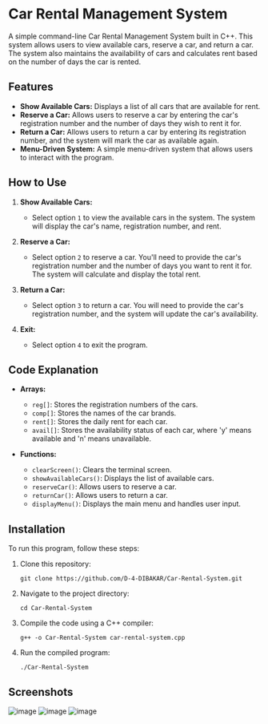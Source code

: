 # Car Rental Management System

A simple command-line Car Rental Management System built in C++. This system allows users to view available cars, reserve a car, and return a car. The system also maintains the availability of cars and calculates rent based on the number of days the car is rented.

## Features

- **Show Available Cars:** Displays a list of all cars that are available for rent.
- **Reserve a Car:** Allows users to reserve a car by entering the car's registration number and the number of days they wish to rent it for.
- **Return a Car:** Allows users to return a car by entering its registration number, and the system will mark the car as available again.
- **Menu-Driven System:** A simple menu-driven system that allows users to interact with the program.

## How to Use

1. **Show Available Cars:**

   - Select option `1` to view the available cars in the system. The system will display the car's name, registration number, and rent.

2. **Reserve a Car:**

   - Select option `2` to reserve a car. You'll need to provide the car's registration number and the number of days you want to rent it for. The system will calculate and display the total rent.

3. **Return a Car:**

   - Select option `3` to return a car. You will need to provide the car's registration number, and the system will update the car's availability.

4. **Exit:**
   - Select option `4` to exit the program.

## Code Explanation

- **Arrays:**

  - `reg[]`: Stores the registration numbers of the cars.
  - `comp[]`: Stores the names of the car brands.
  - `rent[]`: Stores the daily rent for each car.
  - `avail[]`: Stores the availability status of each car, where 'y' means available and 'n' means unavailable.

- **Functions:**
  - `clearScreen()`: Clears the terminal screen.
  - `showAvailableCars()`: Displays the list of available cars.
  - `reserveCar()`: Allows users to reserve a car.
  - `returnCar()`: Allows users to return a car.
  - `displayMenu()`: Displays the main menu and handles user input.

## Installation

To run this program, follow these steps:

1. Clone this repository:

   ```
   git clone https://github.com/D-4-DIBAKAR/Car-Rental-System.git
   ```

2. Navigate to the project directory:

   ```
   cd Car-Rental-System
   ```

3. Compile the code using a C++ compiler:

   ```
   g++ -o Car-Rental-System car-rental-system.cpp
   ```

4. Run the compiled program:
   ```
   ./Car-Rental-System
   ```

## Screenshots

![image](https://github.com/user-attachments/assets/24c5ecbb-5aad-4bda-8ee2-38843351d144)
![image](https://github.com/user-attachments/assets/3e170aa6-a04f-4776-81ec-b3ec61140331)
![image](https://github.com/user-attachments/assets/c9225cc4-3930-4550-b277-86c3e03115e7)



